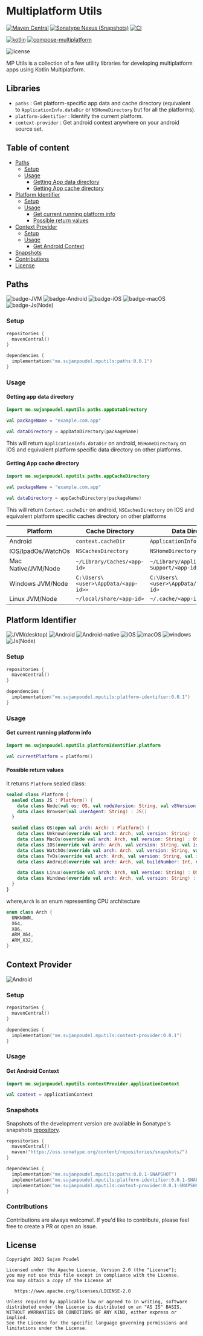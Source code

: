 # Multiplatform Utils

[![Maven Central](https://img.shields.io/maven-central/v/me.sujanpoudel.mputils/paths?label=version&color=blue)](https://search.maven.org/search?q=me.sujanpoudel.mputils)
[![Sonatype Nexus (Snapshots)](https://img.shields.io/nexus/s/me.sujanpoudel.mputils/paths?label=snapshot&server=https%3A%2F%2Fs01.oss.sonatype.org)](https://s01.oss.sonatype.org/content/repositories/snapshots/me/sujanpoudel/mputils/)
[![CI](https://github.com/psuzn/mp-utils/actions/workflows/CI.yaml/badge.svg)](https://github.com/psuzn/mp-utils/actions/workflows/CI.yaml)

[![kotlin](https://img.shields.io/badge/kotlin-1.9.21-blue?logo=kotlin)](http://kotlinlang.org)
[![compose-multiplatform](https://img.shields.io/badge/Compose_Multiplatform-1.5.11-blue?logo=jetpackcompose)](https://github.com/JetBrains/compose-jb)

![license](https://img.shields.io/github/license/psuzn/mp-utils?label=License)

MP Utils is a collection of a few utility libraries for developing multiplatform apps using Kotlin Multiplatform.

## Libraries

- `paths` : Get platform-specific app data and cache directory (equivalent
  to `ApplicationInfo.dataDir` or `NSHomeDirectory` but for all the platforms).
- `platform-identifier` : Identify the current platform.
- `context-provider` : Get android context anywhere on your android source set.

## Table of content

- [Paths](#paths)
  - [Setup](#setup)
  - [Usage](#usage)
    - [Getting App data directory](#getting-app-data-directory)
    - [Getting App cache directory](#getting-app-cache-directory)
- [Platform Identifier](#platform-identifier)
  - [Setup](#setup-1)
  - [Usage](#usage-1)
    - [Get current running platform info](#get-current-running-platform-info)
    - [Possible return values](#possible-return-values)
- [Context Provider](#context-provider)
  - [Setup](#setup-2)
  - [Usage](#usage-2)
    - [Get Android Context]()
- [Snapshots](#snapshots)
- [Contributions](#contributions)
- [License](#license)

## Paths

![badge-JVM](https://img.shields.io/badge/JVM(desktop)-orange)
![badge-Android](https://img.shields.io/badge/Android-dodgerblue?logo=android&logoColor=white)
![badge-iOS](https://img.shields.io/badge/iOS-gray?logo=apple&logoColor=silver)
![badge-macOS](https://img.shields.io/badge/macOS-gray?logo=apple&logoColor=silver)
![badge-Js(Node)](https://img.shields.io/badge/Js(Node)-limegreen?logo=nodedotjs&logoColor=white)

### Setup

```kotlin
repositories {
  mavenCentral()
}

dependencies {
  implementation("me.sujanpoudel.mputils:paths:0.0.1")
}
```

### Usage

#### Getting app data directory

```kotlin
import me.sujanpoudel.mputils.paths.appDataDirectory

val packageName = "example.com.app"

val dataDirectory = appDataDirectory(packageName)
```

This will return `ApplicationInfo.dataDir` on android, `NSHomeDirectory` on IOS and equivalent platform specific data
directory on other platforms.

#### Getting App cache directory

```kotlin
import me.sujanpoudel.mputils.paths.appCacheDirectory

val packageName = "example.com.app"

val dataDirectory = appCacheDirectory(packageName)
```

This will return `Context.cacheDir` on android, `NSCachesDirectory` on IOS and equivalent platform specific caches
directory on other platforms

| Platform            | Cache Directory                     | Data Directory                             |
|---------------------|-------------------------------------|--------------------------------------------|
| Android             | `context.cacheDir`                  | `ApplicationInfo.dataDir`                  |
| IOS/IpadOs/WatchOs  | `NSCachesDirectory`                 | `NSHomeDirectory`                          |
| Mac Native/JVM/Node | `~/Library/Caches/<app-id>`         | `~/Library/Application Support/<app-id>`   |
| Windows JVM/Node    | `C:\Users\<user>\AppData/<app-id>>` | `C:\Users\<user>\AppData/Cachaes/<app-id>` |
| Linux JVM/Node      | `~/local/share/<app-id>`            | `~/.cache/<app-id>`                        |

## Platform Identifier

![JVM(desktop)](https://img.shields.io/badge/JVM_(desktop)-orange?logo=freedesktopdoporg)
![Android](https://img.shields.io/badge/Android-dodgerblue?logo=android&logoColor=white)
![Android-native](https://img.shields.io/badge/Native-dodgerblue?logo=android&logoColor=white)
![iOS](https://img.shields.io/badge/iOS-gray?logo=apple&logoColor=silver)
![macOS](https://img.shields.io/badge/macOS-gray?logo=apple&logoColor=silver)
![windows](https://img.shields.io/badge/Windows-deepskyblue?logo=windows&logoColor=white)
![Js(Node)](https://img.shields.io/badge/Javascript-lightslategrey?logo=javascript&logoColor=white)

### Setup

```kotlin
repositories {
  mavenCentral()
}

dependencies {
  implementation("me.sujanpoudel.mputils:platform-identifier:0.0.1")
}
```

### Usage

#### Get current running platform info

```kotlin
import me.sujanpoudel.mputils.platformIdentifier.platform

val currentPlatform = platform()

```

#### Possible return values

It returns `Platform` sealed class:

```kotlin
sealed class Platform {
  sealed class JS : Platform() {
    data class Node(val os: OS, val nodeVersion: String, val v8Version: String) : JS()
    data class Browser(val userAgent: String) : JS()
  }

  sealed class OS(open val arch: Arch) : Platform() {
    data class Unknown(override val arch: Arch, val version: String) : OS(arch)
    data class MacOs(override val arch: Arch, val version: String) : OS(arch)
    data class IOS(override val arch: Arch, val version: String, val isSimulator: Boolean) : OS(arch)
    data class WatchOs(override val arch: Arch, val version: String, val isSimulator: Boolean) : OS(arch)
    data class TvOs(override val arch: Arch, val version: String, val isSimulator: Boolean) : OS(arch)
    data class Android(override val arch: Arch, val buildNumber: Int, val androidVersion: String, val isWatch: Boolean, val isTv: Boolean) : OS(arch)

    data class Linux(override val arch: Arch, val version: String) : OS(arch)
    data class Windows(override val arch: Arch, val version: String) : OS(arch)
  }
}
```

where,`Arch` is an enum representing CPU architecture

```kotlin
enum class Arch {
  UNKNOWN,
  X64,
  X86,
  ARM_X64,
  ARM_X32,
}
```

## Context Provider

![Android](https://img.shields.io/badge/Android-dodgerblue?logo=android&logoColor=white)

### Setup

```kotlin
repositories {
  mavenCentral()
}

dependencies {
  implementation("me.sujanpoudel.mputils:context-provider:0.0.1")
}
```

### Usage

#### Get Android Context

```kotlin
import me.sujanpoudel.mputils.contextProvider.applicationContext

val context = applicationContext

```

### Snapshots

Snapshots of the development version are available in Sonatype's
snapshots [repository](https://s01.oss.sonatype.org/content/repositories/snapshots/me/sujanpoudel/mputils/).

```kotlin
repositories {
  mavenCentral()
  maven("https://oss.sonatype.org/content/repositories/snapshots/")
}

dependencies {
  implementation("me.sujanpoudel.mputils:paths:0.0.1-SNAPSHOT")
  implementation("me.sujanpoudel.mputils:platform-identifier:0.0.1-SNAPSHOT")
  implementation("me.sujanpoudel.mputils:context-provider:0.0.1-SNAPSHOT")
}
```

### Contributions

Contributions are always welcome!. If you'd like to contribute, please feel free to create a PR or
open an issue.

## License

```
Copyright 2023 Sujan Poudel

Licensed under the Apache License, Version 2.0 (the "License");
you may not use this file except in compliance with the License.
You may obtain a copy of the License at

   https://www.apache.org/licenses/LICENSE-2.0

Unless required by applicable law or agreed to in writing, software
distributed under the License is distributed on an "AS IS" BASIS,
WITHOUT WARRANTIES OR CONDITIONS OF ANY KIND, either express or implied.
See the License for the specific language governing permissions and
limitations under the License.
```
